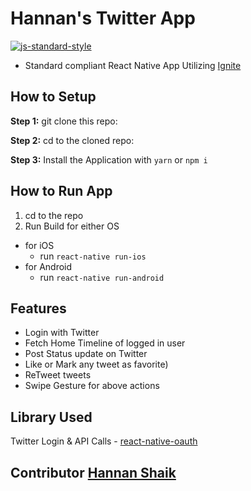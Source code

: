 #  Hannan's Twitter App
[![js-standard-style](https://img.shields.io/badge/code%20style-standard-brightgreen.svg?style=flat)](http://standardjs.com/)

* Standard compliant React Native App Utilizing [Ignite](https://github.com/infinitered/ignite)

## How to Setup

**Step 1:** git clone this repo:

**Step 2:** cd to the cloned repo:

**Step 3:** Install the Application with `yarn` or `npm i`

## How to Run App

1. cd to the repo
2. Run Build for either OS
  * for iOS
    * run `react-native run-ios`
  * for Android
    * run `react-native run-android`

## Features

* Login with Twitter
* Fetch Home Timeline of logged in user
* Post Status update on Twitter
* Like or Mark any tweet as favorite)
* ReTweet tweets
* Swipe Gesture for above actions

## Library Used

Twitter Login & API Calls -  [react-native-oauth](https://github.com/fullstackreact/react-native-oauth)

## Contributor [Hannan Shaik](http://hannanshaik.com)